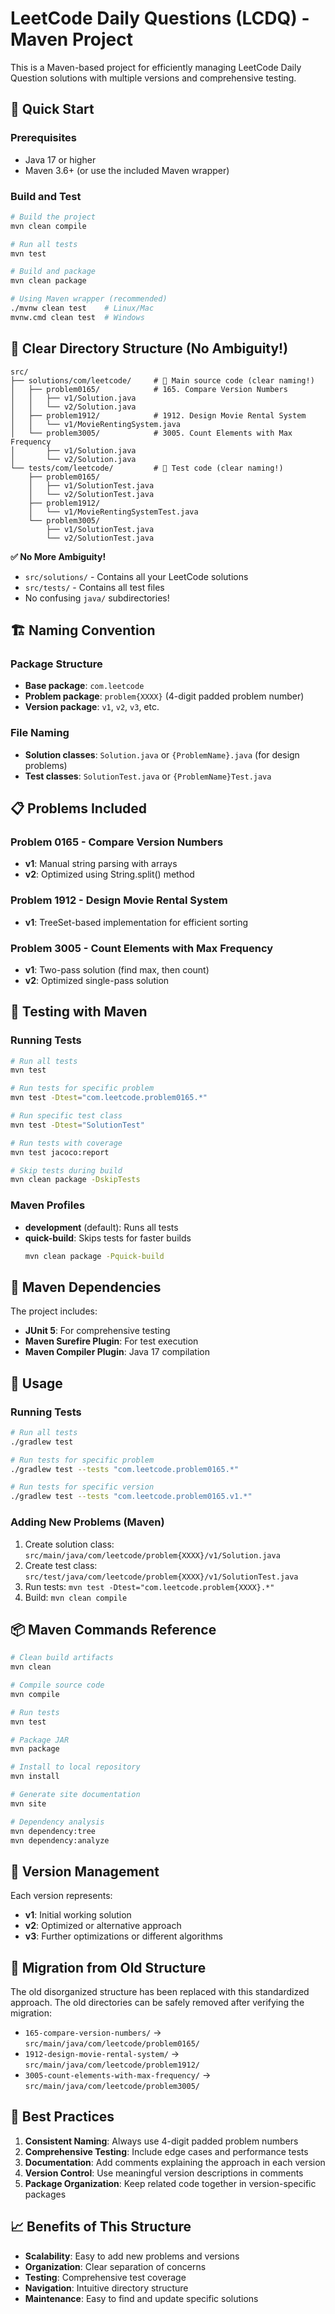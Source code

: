 # LeetCode Daily Questions (LCDQ) - Maven Project

This is a Maven-based project for efficiently managing LeetCode Daily Question solutions with multiple versions and comprehensive testing.

## 🚀 Quick Start

### Prerequisites
- Java 17 or higher
- Maven 3.6+ (or use the included Maven wrapper)

### Build and Test
```bash
# Build the project
mvn clean compile

# Run all tests
mvn test

# Build and package
mvn clean package

# Using Maven wrapper (recommended)
./mvnw clean test    # Linux/Mac
mvnw.cmd clean test  # Windows
```

## 📁 Clear Directory Structure (No Ambiguity!)

```
src/
├── solutions/com/leetcode/     # 📂 Main source code (clear naming!)
│   ├── problem0165/            # 165. Compare Version Numbers
│   │   ├── v1/Solution.java
│   │   └── v2/Solution.java
│   ├── problem1912/            # 1912. Design Movie Rental System
│   │   └── v1/MovieRentingSystem.java
│   └── problem3005/            # 3005. Count Elements with Max Frequency
│       ├── v1/Solution.java
│       └── v2/Solution.java
└── tests/com/leetcode/         # 🧪 Test code (clear naming!)
    ├── problem0165/
    │   ├── v1/SolutionTest.java
    │   └── v2/SolutionTest.java
    ├── problem1912/
    │   └── v1/MovieRentingSystemTest.java
    └── problem3005/
        ├── v1/SolutionTest.java
        └── v2/SolutionTest.java
```

**✅ No More Ambiguity!**
- `src/solutions/` - Contains all your LeetCode solutions
- `src/tests/` - Contains all test files
- No confusing `java/` subdirectories!

## 🏗️ Naming Convention

### Package Structure
- **Base package**: `com.leetcode`
- **Problem package**: `problem{XXXX}` (4-digit padded problem number)
- **Version package**: `v1`, `v2`, `v3`, etc.

### File Naming
- **Solution classes**: `Solution.java` or `{ProblemName}.java` (for design problems)
- **Test classes**: `SolutionTest.java` or `{ProblemName}Test.java`

## 📋 Problems Included

### Problem 0165 - Compare Version Numbers
- **v1**: Manual string parsing with arrays
- **v2**: Optimized using String.split() method

### Problem 1912 - Design Movie Rental System  
- **v1**: TreeSet-based implementation for efficient sorting

### Problem 3005 - Count Elements with Max Frequency
- **v1**: Two-pass solution (find max, then count)
- **v2**: Optimized single-pass solution

## 🧪 Testing with Maven

### Running Tests
```bash
# Run all tests
mvn test

# Run tests for specific problem
mvn test -Dtest="com.leetcode.problem0165.*"

# Run specific test class
mvn test -Dtest="SolutionTest"

# Run tests with coverage
mvn test jacoco:report

# Skip tests during build
mvn clean package -DskipTests
```

### Maven Profiles
- **development** (default): Runs all tests
- **quick-build**: Skips tests for faster builds
  ```bash
  mvn clean package -Pquick-build
  ```

## 🔧 Maven Dependencies

The project includes:
- **JUnit 5**: For comprehensive testing
- **Maven Surefire Plugin**: For test execution
- **Maven Compiler Plugin**: Java 17 compilation

## 🚀 Usage

### Running Tests
```bash
# Run all tests
./gradlew test

# Run tests for specific problem
./gradlew test --tests "com.leetcode.problem0165.*"

# Run tests for specific version
./gradlew test --tests "com.leetcode.problem0165.v1.*"
```

### Adding New Problems (Maven)

1. Create solution class: `src/main/java/com/leetcode/problem{XXXX}/v1/Solution.java`
2. Create test class: `src/test/java/com/leetcode/problem{XXXX}/v1/SolutionTest.java`
3. Run tests: `mvn test -Dtest="com.leetcode.problem{XXXX}.*"`
4. Build: `mvn clean compile`

## 📦 Maven Commands Reference

```bash
# Clean build artifacts
mvn clean

# Compile source code
mvn compile

# Run tests
mvn test

# Package JAR
mvn package

# Install to local repository
mvn install

# Generate site documentation
mvn site

# Dependency analysis
mvn dependency:tree
mvn dependency:analyze
```

## 📝 Version Management

Each version represents:
- **v1**: Initial working solution
- **v2**: Optimized or alternative approach
- **v3**: Further optimizations or different algorithms

## 🔧 Migration from Old Structure

The old disorganized structure has been replaced with this standardized approach. The old directories can be safely removed after verifying the migration:

- `165-compare-version-numbers/` → `src/main/java/com/leetcode/problem0165/`
- `1912-design-movie-rental-system/` → `src/main/java/com/leetcode/problem1912/`
- `3005-count-elements-with-max-frequency/` → `src/main/java/com/leetcode/problem3005/`

## 🎯 Best Practices

1. **Consistent Naming**: Always use 4-digit padded problem numbers
2. **Comprehensive Testing**: Include edge cases and performance tests
3. **Documentation**: Add comments explaining the approach in each version
4. **Version Control**: Use meaningful version descriptions in comments
5. **Package Organization**: Keep related code together in version-specific packages

## 📈 Benefits of This Structure

- **Scalability**: Easy to add new problems and versions
- **Organization**: Clear separation of concerns
- **Testing**: Comprehensive test coverage
- **Navigation**: Intuitive directory structure
- **Maintenance**: Easy to find and update specific solutions
